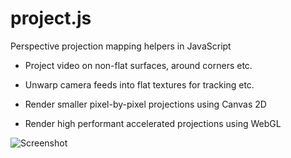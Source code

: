 project.js
==========

Perspective projection mapping helpers in JavaScript

* Project video on non-flat surfaces, around corners etc.
* Unwarp camera feeds into flat textures for tracking etc.

* Render smaller pixel-by-pixel projections using Canvas 2D
* Render high performant accelerated projections using WebGL

![Screenshot](https://raw.github.com/possan/project.js/master/project.png)